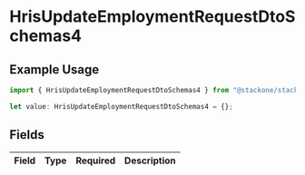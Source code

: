 # HrisUpdateEmploymentRequestDtoSchemas4

## Example Usage

```typescript
import { HrisUpdateEmploymentRequestDtoSchemas4 } from "@stackone/stackone-client-ts/sdk/models/shared";

let value: HrisUpdateEmploymentRequestDtoSchemas4 = {};
```

## Fields

| Field       | Type        | Required    | Description |
| ----------- | ----------- | ----------- | ----------- |